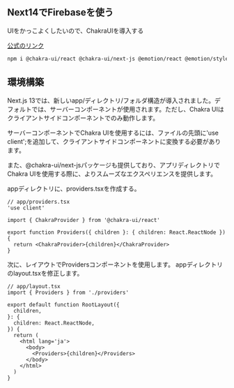 ## Next14でFirebaseを使う
UIをかっこよくしたいので、ChakraUIを導入する

[公式のリンク](https://chakra-ui.com/getting-started/nextjs-app-guide)

```bash
npm i @chakra-ui/react @chakra-ui/next-js @emotion/react @emotion/styled framer-motion
```

## 環境構築
Next.js 13では、新しいapp/ディレクトリ/フォルダ構造が導入されました。デフォルトでは、サーバーコンポーネントが使用されます。ただし、Chakra UIはクライアントサイドコンポーネントでのみ動作します。

サーバーコンポーネントでChakra UIを使用するには、ファイルの先頭に'use client';を追加して、クライアントサイドコンポーネントに変換する必要があります。

また、@chakra-ui/next-jsパッケージも提供しており、アプリディレクトリでChakra UIを使用する際に、よりスムーズなエクスペリエンスを提供します。

appディレクトリに、providers.tsxを作成する。
```tsx
// app/providers.tsx
'use client'

import { ChakraProvider } from '@chakra-ui/react'

export function Providers({ children }: { children: React.ReactNode }) {
  return <ChakraProvider>{children}</ChakraProvider>
}
```

次に、レイアウトでProvidersコンポーネントを使用します。
appディレクトリのlayout.tsxを修正します。

```tsx
// app/layout.tsx
import { Providers } from './providers'

export default function RootLayout({
  children,
}: {
  children: React.ReactNode,
}) {
  return (
    <html lang='ja'>
      <body>
        <Providers>{children}</Providers>
      </body>
    </html>
  )
}
```